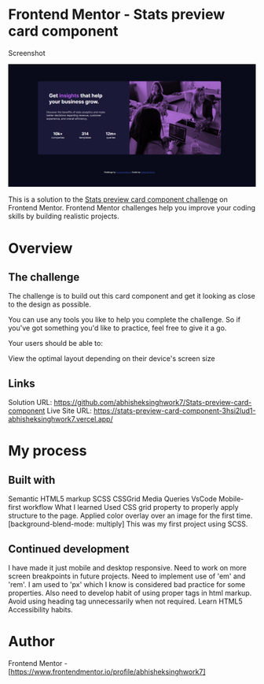# Frontend Mentor - Stats preview card component
Screenshot

![screenshot of project](images\Screenshot.png)


This is a solution to the [Stats preview card component challenge](https://www.frontendmentor.io/challenges/stats-preview-card-component-8JqbgoU62) on Frontend Mentor. Frontend Mentor challenges help you improve your coding skills by building realistic projects.


# Overview
## The challenge
The challenge is to build out this card component and get it looking as close to the design as possible.

You can use any tools you like to help you complete the challenge. So if you've got something you'd like to practice, feel free to give it a go.

Your users should be able to:

View the optimal layout depending on their device's screen size

## Links
Solution URL: https://github.com/abhisheksinghwork7/Stats-preview-card-component
Live Site URL: https://stats-preview-card-component-3hsi2lud1-abhisheksinghwork7.vercel.app/

# My process
## Built with
Semantic HTML5 markup
SCSS
CSSGrid
Media Queries
VsCode
Mobile-first workflow
What I learned
Used CSS grid property to properly apply structure to the page.
Applied color overlay over an image for the first time. [background-blend-mode: multiply]
This was my first project using SCSS. 
## Continued development
I have made it just mobile and desktop responsive. Need to work on more screen breakpoints in future projects.
Need to implement use of 'em' and 'rem'. I am used to 'px' which I know is considered bad practice for some properties.
Also need to develop habit of using proper tags in html markup. Avoid using heading tag unnecessarily when not required.
Learn HTML5 Accessibility habits.
# Author
Frontend Mentor - [https://www.frontendmentor.io/profile/abhisheksinghwork7]
